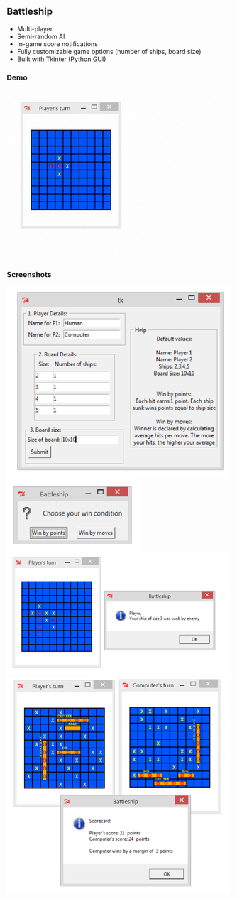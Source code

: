 ## Battleship

* Multi-player
* Semi-random AI
* In-game score notifications
* Fully customizable game options (number of ships, board size)
* Built with [Tkinter](https://wiki.python.org/moin/TkInter) (Python GUI)

### Demo
![](img/demo2.gif)


### Screenshots
<img src="img/1.png" width="550px">

<img src="img/2.png" width="300px">

<img src="img/3.png" width="600px">

<img src="img/4.png" width="600px">
